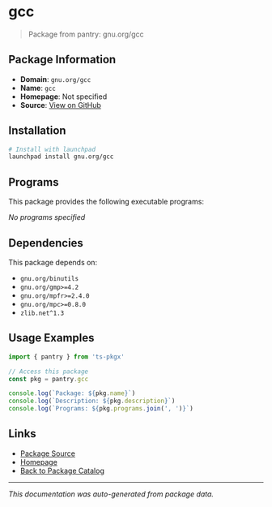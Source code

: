 # gcc

> Package from pantry: gnu.org/gcc

## Package Information

- **Domain**: `gnu.org/gcc`
- **Name**: `gcc`
- **Homepage**: Not specified
- **Source**: [View on GitHub](https://github.com/pkgxdev/pantry/tree/main/projects/gnu.org/gcc/package.yml)

## Installation

```bash
# Install with launchpad
launchpad install gnu.org/gcc
```

## Programs

This package provides the following executable programs:

*No programs specified*

## Dependencies

This package depends on:

- `gnu.org/binutils`
- `gnu.org/gmp>=4.2`
- `gnu.org/mpfr>=2.4.0`
- `gnu.org/mpc>=0.8.0`
- `zlib.net^1.3`

## Usage Examples

```typescript
import { pantry } from 'ts-pkgx'

// Access this package
const pkg = pantry.gcc

console.log(`Package: ${pkg.name}`)
console.log(`Description: ${pkg.description}`)
console.log(`Programs: ${pkg.programs.join(', ')}`)
```

## Links

- [Package Source](https://github.com/pkgxdev/pantry/tree/main/projects/gnu.org/gcc/package.yml)
- [Homepage](#)
- [Back to Package Catalog](../../../package-catalog.md)

---

*This documentation was auto-generated from package data.*
